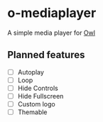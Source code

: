 # o-mediaplayer

A simple media player for [Owl](odoo.github.io/owl/)

## Planned features

- [ ] Autoplay
- [ ] Loop
- [ ] Hide Controls
- [ ] Hide Fullscreen
- [ ] Custom logo
- [ ] Themable
